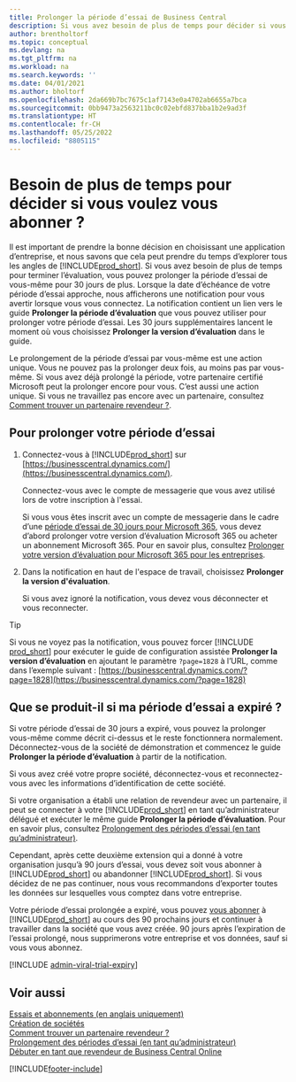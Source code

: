 ```yaml
---
title: Prolonger la période d’essai de Business Central
description: Si vous avez besoin de plus de temps pour décider si vous voulez vous abonner à Dynamics 365 Business Central, vous pouvez prolonger à une reprise votre version d’évaluation. Renseignez-vous sur les options qui s’offrent à vous.
author: brentholtorf
ms.topic: conceptual
ms.devlang: na
ms.tgt_pltfrm: na
ms.workload: na
ms.search.keywords: ''
ms.date: 04/01/2021
ms.author: bholtorf
ms.openlocfilehash: 2da669b7bc7675c1af7143e0a4702ab6655a7bca
ms.sourcegitcommit: 0bb9473a2563211bc0c02ebfd837bba1b2e9ad3f
ms.translationtype: HT
ms.contentlocale: fr-CH
ms.lasthandoff: 05/25/2022
ms.locfileid: "8805115"
---
```

# <a name="need-more-time-to-decide-whether-to-subscribe"></a>Besoin de plus de temps pour décider si vous voulez vous abonner ?

Il est important de prendre la bonne décision en choisissant une application d’entreprise, et nous savons que cela peut prendre du temps d’explorer tous les angles de [!INCLUDE[prod_short](includes/prod_short.md)]. Si vous avez besoin de plus de temps pour terminer l’évaluation, vous pouvez prolonger la période d’essai de vous-même pour 30 jours de plus. Lorsque la date d’échéance de votre période d’essai approche, nous afficherons une notification pour vous avertir lorsque vous vous connectez. La notification contient un lien vers le guide **Prolonger la période d’évaluation** que vous pouvez utiliser pour prolonger votre période d’essai. Les 30 jours supplémentaires lancent le moment où vous choisissez **Prolonger la version d’évaluation** dans le guide.

Le prolongement de la période d’essai par vous-même est une action unique. Vous ne pouvez pas la prolonger deux fois, au moins pas par vous-même. Si vous avez déjà prolongé la période, votre partenaire certifié Microsoft peut la prolonger encore pour vous. C’est aussi une action unique. Si vous ne travaillez pas encore avec un partenaire, consultez [Comment trouver un partenaire revendeur ?](/dynamics365/business-central/across-faq#findpartner).  

## <a name="to-extend-your-trial-period"></a>Pour prolonger votre période d’essai

1. Connectez-vous à [!INCLUDE[prod_short](includes/prod_short.md)] sur [https://businesscentral.dynamics.com/](https://businesscentral.dynamics.com/).

    Connectez-vous avec le compte de messagerie que vous avez utilisé lors de votre inscription à l'essai.  

    Si vous vous êtes inscrit avec un compte de messagerie dans le cadre d’une [période d’essai de 30 jours pour Microsoft 365](/microsoft-365/commerce/sign-up-for-office-365-trial), vous devez d’abord prolonger votre version d’évaluation Microsoft 365 ou acheter un abonnement Microsoft 365. Pour en savoir plus, consultez [Prolonger votre version d’évaluation pour Microsoft 365 pour les entreprises](/microsoft-365/commerce/extend-your-trial).
2. Dans la notification en haut de l'espace de travail, choisissez **Prolonger la version d'évaluation**.

    Si vous avez ignoré la notification, vous devez vous déconnecter et vous reconnecter.

> [!TIP]
> Si vous ne voyez pas la notification, vous pouvez forcer [!INCLUDE [prod_short](includes/prod_short.md)] pour exécuter le guide de configuration assistée **Prolonger la version d’évaluation** en ajoutant le paramètre ```?page=1828``` à l’URL, comme dans l’exemple suivant : [https://businesscentral.dynamics.com/?page=1828](https://businesscentral.dynamics.com/?page=1828)

## <a name="what-happens-if-my-trial-period-is-expired"></a>Que se produit-il si ma période d’essai a expiré ?

Si votre période d’essai de 30 jours a expiré, vous pouvez la prolonger vous-même comme décrit ci-dessus et le reste fonctionnera normalement. Déconnectez-vous de la société de démonstration et commencez le guide **Prolonger la période d’évaluation** à partir de la notification.  

Si vous avez créé votre propre société, déconnectez-vous et reconnectez-vous avec les informations d’identification de cette société.  

Si votre organisation a établi une relation de revendeur avec un partenaire, il peut se connecter à votre [!INCLUDE[prod_short](includes/prod_short.md)] en tant qu’administrateur délégué et exécuter le même guide **Prolonger la période d’évaluation**. Pour en savoir plus, consultez [Prolongement des périodes d’essai (en tant qu’administrateur)](/dynamics365/business-central/dev-itpro/administration/tenant-administration#extending-trials).  

Cependant, après cette deuxième extension qui a donné à votre organisation jusqu’à 90 jours d’essai, vous devez soit vous abonner à [!INCLUDE[prod_short](includes/prod_short.md)] ou abandonner [!INCLUDE[prod_short](includes/prod_short.md)]. Si vous décidez de ne pas continuer, nous vous recommandons d’exporter toutes les données sur lesquelles vous comptez dans votre entreprise.

Votre période d’essai prolongée a expiré, vous pouvez [vous abonner](https://go.microsoft.com/fwlink/?linkid=828659) à [!INCLUDE[prod_short](includes/prod_short.md)] au cours des 90 prochains jours et continuer à travailler dans la société que vous avez créée. 90 jours après l’expiration de l’essai prolongé, nous supprimerons votre entreprise et vos données, sauf si vous vous abonnez.  

[!INCLUDE [admin-viral-trial-expiry](includes/admin-viral-trial-expiry.md)]

## <a name="see-also"></a>Voir aussi

[Essais et abonnements (en anglais uniquement)](/dynamics365/business-central/dev-itpro/administration/trials-subscriptions?toc=/dynamics365/business-central/toc.json)  
[Création de sociétés](about-new-company.md)  
[Comment trouver un partenaire revendeur ?](/dynamics365/business-central/across-faq#findpartner)  
[Prolongement des périodes d’essai (en tant qu’administrateur)](/dynamics365/business-central/dev-itpro/administration/tenant-administration#extending-trials)  
[Débuter en tant que revendeur de Business Central Online](/dynamics365/business-central/dev-itpro/administration/get-started-online)  


[!INCLUDE[footer-include](includes/footer-banner.md)]